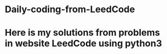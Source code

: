 # Daily-coding-from-LeedCode
# Here is my solutions from problems in website LeedCode using python3
